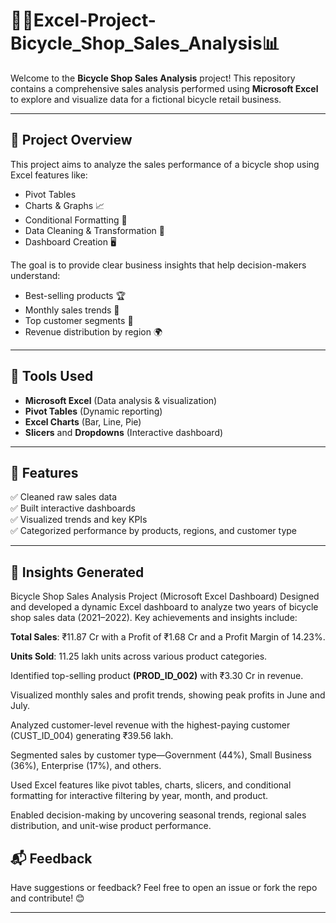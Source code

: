 #  🚴‍♂️Excel-Project-Bicycle_Shop_Sales_Analysis📊

Welcome to the **Bicycle Shop Sales Analysis** project! This repository contains a comprehensive sales analysis performed using **Microsoft Excel** to explore and visualize data for a fictional bicycle retail business.

---

## 📁 Project Overview

This project aims to analyze the sales performance of a bicycle shop using Excel features like:
- Pivot Tables
- Charts & Graphs 📈
- Conditional Formatting 🎨
- Data Cleaning & Transformation 🧹
- Dashboard Creation 🖥️

The goal is to provide clear business insights that help decision-makers understand:
- Best-selling products 🏆
- Monthly sales trends 📆
- Top customer segments 👥
- Revenue distribution by region 🌍

---

## 🔧 Tools Used

- **Microsoft Excel** (Data analysis & visualization)
- **Pivot Tables** (Dynamic reporting)
- **Excel Charts** (Bar, Line, Pie)
- **Slicers** and **Dropdowns** (Interactive dashboard)

---

## 📌 Features

✅ Cleaned raw sales data  
✅ Built interactive dashboards  
✅ Visualized trends and key KPIs  
✅ Categorized performance by products, regions, and customer type

---

## 🧠 Insights Generated

Bicycle Shop Sales Analysis Project (Microsoft Excel Dashboard)
Designed and developed a dynamic Excel dashboard to analyze two years of bicycle shop sales data (2021–2022). Key achievements and insights include:

**Total Sales**: ₹11.87 Cr with a Profit of ₹1.68 Cr and a Profit Margin of 14.23%.

**Units Sold**: 11.25 lakh units across various product categories.

Identified top-selling product **(PROD_ID_002)** with ₹3.30 Cr in revenue.

Visualized monthly sales and profit trends, showing peak profits in June and July.

Analyzed customer-level revenue with the highest-paying customer (CUST_ID_004) generating ₹39.56 lakh.

Segmented sales by customer type—Government (44%), Small Business (36%), Enterprise (17%), and others.

Used Excel features like pivot tables, charts, slicers, and conditional formatting for interactive filtering by year, month, and product.

Enabled decision-making by uncovering seasonal trends, regional sales distribution, and unit-wise product performance.



## 📬 Feedback

Have suggestions or feedback? Feel free to open an issue or fork the repo and contribute! 😊

---
